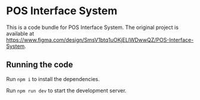 
  # POS Interface System

  This is a code bundle for POS Interface System. The original project is available at https://www.figma.com/design/SmsV1btq1uOKjELlWDwwQZ/POS-Interface-System.

  ## Running the code

  Run `npm i` to install the dependencies.

  Run `npm run dev` to start the development server.
  
